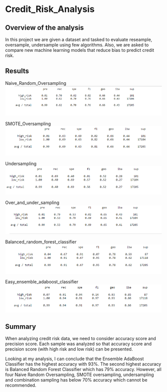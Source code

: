 # Credit_Risk_Analysis

## Overview of the analysis

In this project we are given a dataset and tasked to evaluate reseample, oversample, undersample using few algorithms. Also, we are asked to compare new machine learning models that reduce bias to predict credit risk. 


## Results
Naive_Random_Oversampling
![Naive_Random_Oversampling](https://github.com/sangyoo1021/Credit_Risk_Analysis/blob/main/Naive_Random_Oversampling.png)

SMOTE_Oversampling
![SMOTE_Oversampling](https://github.com/sangyoo1021/Credit_Risk_Analysis/blob/main/SMOTE_Oversampling.png)

Undersampling
![Undersampling](https://github.com/sangyoo1021/Credit_Risk_Analysis/blob/main/Undersampling.png)

Over_and_under_sampling
![Over_and_under_sampling](https://github.com/sangyoo1021/Credit_Risk_Analysis/blob/main/Over_and_under_sampling.png)

Balanced_random_forest_classifier
![Balanced_random_forest_classifier](https://github.com/sangyoo1021/Credit_Risk_Analysis/blob/main/Balanced_random_forest_classifier.png)

Easy_ensemble_adaboost_classifier
![Easy_ensemble_adaboost_classifier](https://github.com/sangyoo1021/Credit_Risk_Analysis/blob/main/Easy_ensemble_adaboost_classifier.png)


## Summary
When analyzing credit risk data, we need  to consider accuracy score and precision score. Each sample was analyzed so that accuracy score and precision score (with high risk and low risk) can be presented. 

Looking at my analysis, I can conclude that the Ensemble AdaBoost Classifier has the highest accuracy with 93%. The second highest accuracy is Balanced Random Forest Classifier which has 79% accuracy. However, all four Naive Random Oversampling, SMOTE oversampling, undersampling and combination sampling has below 70% accuracy which cannot be recommended. 
